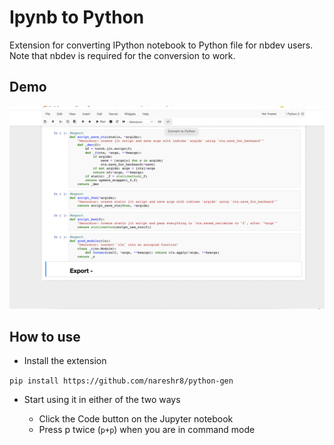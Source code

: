# Ipynb to Python

Extension for converting IPython notebook to Python file for nbdev users. Note that nbdev is required for the conversion to work.


## Demo

![Image](./python-code-gen.gif)


## How to use

- Install the extension

`pip install https://github.com/nareshr8/python-gen`

- Start using it in either of the two ways

    - Click the Code button on the Jupyter notebook
    - Press p twice (`p+p`) when you are in command mode
